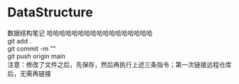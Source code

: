# DataStructure
数据结构笔记
哈哈哈哈哈哈哈哈哈哈哈哈哈哈哈哈哈   
git add .  
git commit -m ""  
git push origin main  
注意：修改了文件之后，先保存，然后再执行上述三条指令；第一次链接远程仓库后，无需再链接